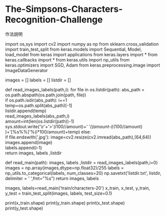 # The-Simpsons-Characters-Recognition-Challenge
作法說明

import os,sys
import cv2
import numpy as np
from sklearn.cross_validation import train_test_split
from keras.models import Sequential, Model, load_model
from keras import applications
from keras.layers import *
from keras.callbacks import *
from keras.utils import np_utils
from keras.optimizers import SGD, Adam
from keras.preprocessing.image import ImageDataGenerator



images = []
labels = []
listdir = []

def read_images_labels(path,i):
    for file in os.listdir(path):
        abs_path = os.path.abspath(os.path.join(path, file))    
        if os.path.isdir(abs_path):
            i+=1                                               
            temp=os.path.split(abs_path)[-1]                   
            listdir.append(temp)                              
            read_images_labels(abs_path,i)                     
            amount=int(len(os.listdir(path))-1)                
            sys.stdout.write('\r'+'>'*(i*100//amount)+' '*((amount-i)*(100//amount) )+'[%s%%]'%(i*100/amount)+temp) 
        else:  
            if file.endswith('.jpg'):
                image=cv2.resize(cv2.imread(abs_path),(64,64)) 
                images.append(image)                           
                labels.append(i-1)                             
    return images, labels ,listdir

def read_main(path):
    images, labels ,listdir = read_images_labels(path,i=0)
    images = np.array(images,dtype=np.float32)/255
    labels = np_utils.to_categorical(labels, num_classes=20)
    np.savetxt('listdir.txt', listdir, delimiter = ' ',fmt="%s")
    return images, labels

images, labels=read_main('train/characters-20')
x_train, x_test, y_train, y_test = train_test_split(images, labels, test_size=0.1)

print(x_train.shape)
print(y_train.shape)
print(x_test.shape)
print(y_test.shape)
